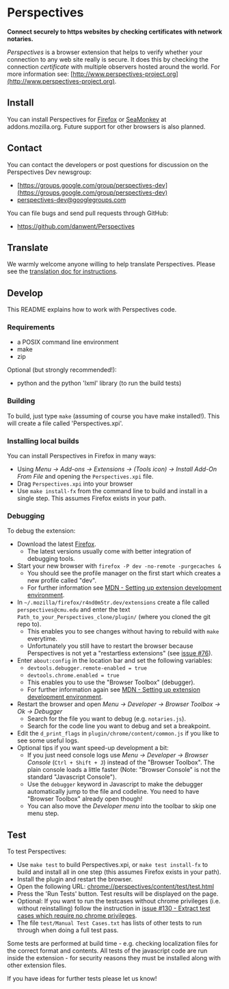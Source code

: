 # Perspectives
**Connect securely to https websites by checking certificates with network notaries.**

*Perspectives* is a browser extension that helps to verify whether your connection to any web site really is secure. It does this by checking the connection *certificate* with multiple observers hosted around the world. For more information see: [http://www.perspectives-project.org](http://www.perspectives-project.org).

## Install
You can install Perspectives for [Firefox](https://addons.mozilla.org/en-US/firefox/addon/perspectives/) or [SeaMonkey](https://addons.mozilla.org/en-US/seamonkey/addon/perspectives/) at addons.mozilla.org. Future support for other browsers is also planned.

## Contact
You can contact the developers or post questions for discussion on the Perspectives Dev newsgroup:

* [https://groups.google.com/group/perspectives-dev](https://groups.google.com/group/perspectives-dev)
* [perspectives-dev@googlegroups.com](mailto:perspectives-dev@googlegroups.com)

You can file bugs and send pull requests through GitHub:
* https://github.com/danwent/Perspectives

## Translate

We warmly welcome anyone willing to help translate Perspectives. Please see the [translation doc for instructions](TRANSLATING.md).

## Develop

This README explains how to work with Perspectives code.

### Requirements
* a POSIX command line environment
* make
* zip

Optional (but strongly recommended!):
* python and the python 'lxml' library (to run the build tests)

### Building
To build, just type ```make``` (assuming of course you have make installed!). This will create a file called 'Perspectives.xpi'.

### Installing local builds
You can install Perspectives in Firefox in many ways:

* Using *Menu -> Add-ons -> Extensions -> (Tools icon) -> Install Add-On From File* and opening the ```Perspectives.xpi``` file.
* Drag ```Perspectives.xpi``` into your browser
* Use ```make install-fx``` from the command line to build and install in a single step. This assumes Firefox exists in your path.

### Debugging
To debug the extension:

* Download the latest [Firefox](https://www.mozilla.org/firefox/).
  * The latest versions usually come with better integration of debugging tools.
* Start your new browser with ```firefox -P dev -no-remote -purgecaches &```
  * You should see the profile manager on the first start which creates a new profile called "dev".
  * For further information see [MDN - Setting up extension development environment](https://developer.mozilla.org/en/Setting_up_extension_development_environment).
* In ```~/.mozilla/firefox/r4nd0m5tr.dev/extensions``` create a file called ```perspectives@cmu.edu``` and enter the text ```Path_to_your_Perspectives_clone/plugin/``` (where you cloned the git repo to).
  * This enables you to see changes without having to rebuild with ```make``` everytime.
  * Unfortunately you still have to restart the browser because Perspectives is not yet a "restartless extensions" (see [issue #76](https://github.com/danwent/Perspectives/issues/76)).
* Enter ```about:config``` in the location bar and set the following variables:
  * ```devtools.debugger.remote-enabled = true```
  * ```devtools.chrome.enabled = true```
  * This enables you to use the "Browser Toolbox" (debugger).
  * For further information again see [MDN - Setting up extension development environment](https://developer.mozilla.org/en/Setting_up_extension_development_environment).
* Restart the browser and open *Menu -> Developer -> Browser Toolbox -> Ok -> Debugger*
  * Search for the file you want to debug (e.g. ```notaries.js```).
  * Search for the code line you want to debug and set a breakpoint.
* Edit the ```d_print_flags``` in ```plugin/chrome/content/common.js``` if you like to see some useful logs.
* Optional tips if you want speed-up development a bit:
  * If you just need console logs use *Menu -> Developer -> Browser Console* (```Ctrl + Shift + J```) instead of the "Browser Toolbox". The plain console loads a little faster (Note: "Browser Console" is not the standard "Javascript Console").
  * Use the ```debugger``` keyword in Javascript to make the debugger automatically jump to the file and codeline. You need to have "Browser Toolbox" already open though!
  * You can also move the *Developer menu* into the toolbar to skip one menu step.

## Test

To test Perspectives:

* Use ```make test``` to build Perspectives.xpi, or ```make test install-fx``` to build and install all in one step (this assumes Firefox exists in your path).
* Install the plugin and restart the browser.
* Open the following URL: [chrome://perspectives/content/test/test.html](chrome://perspectives/content/test/test.html)
* Press the 'Run Tests' button. Test results will be displayed on the page.
* Optional: If you want to run the testcases without chrome privileges (i.e. without reinstalling) follow the instruction in [issue #130 - Extract test cases which require no chrome privileges](https://github.com/danwent/Perspectives/issues/130).
* The file ```test/Manual Test Cases.txt``` has lists of other tests to run through when doing a full test pass.

Some tests are performed at build time - e.g. checking localization files for the correct format and contents. All tests of the javascript code are run inside the extension - for security reasons they must be installed along with other extension files.

If you have ideas for further tests please let us know!

